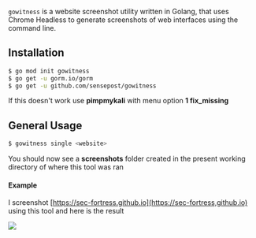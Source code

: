 `gowitness` is a website screenshot utility written in Golang, that uses Chrome Headless to generate screenshots of web interfaces using the command line.

## **Installation**

```bash
$ go mod init gowitness
$ go get -u gorm.io/gorm
$ go get -u github.com/sensepost/gowitness
```

If this doesn't work use **pimpmykali** with menu option **1 fix_missing**

## **General Usage**


```bash
$ gowitness single <website>
```

You should now see a **screenshots** folder created in the present working directory of where this tool was ran
#### **Example**

I screenshot [https://sec-fortress.github.io](https://sec-fortress,github.io) using this tool and here is the result


![](https://i.imgur.com/Z2hmysF.png)
